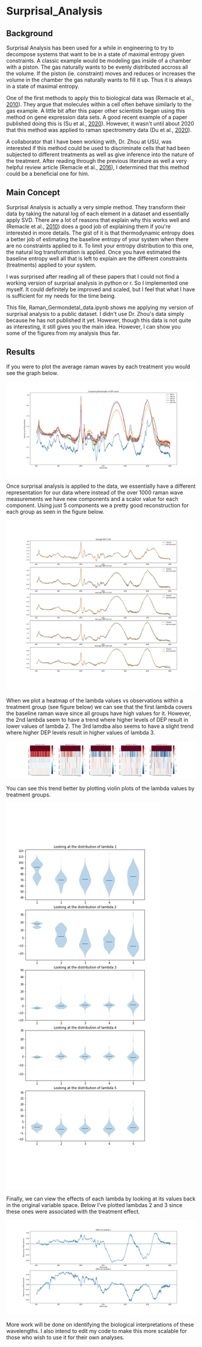 # Surprisal_Analysis

## Background
Surprisal Analysis has been used for a while in engineering to try to decompose systems that want to be in a state of maximal entropy given constraints. A classic example would be modeling gas inside of a chamber with a piston. The gas naturally wants to be evenly distributed accross all the volume. If the piston (ie. constraint) moves and reduces or increases the volume in the chamber the gas naturally wants to fill it up. Thus it is always in a state of maximal entropy.

One of the first methods to apply this to biological data was (Remacle et al., [2010](https://www.pnas.org/content/pnas/107/22/10324.full.pdf)). They argue that molecules within a cell often behave similarly to the gas example. A little bit after this paper other scientists began using this method on gene expression data sets. A good recent example of a paper published doing this is (Su et al., [2020](https://www.ncbi.nlm.nih.gov/pmc/articles/PMC7214418/)). However, it wasn't until about 2020 that this method was applied to raman spectrometry data (Du et al., [2020](https://www.ncbi.nlm.nih.gov/pmc/articles/PMC7518429/)). 

A collaborator that I have been working with, Dr. Zhou at USU, was interested if this method could be used to discriminate cells that had been subjected to different treatments as well as give inference into the nature of the treatment. After reading through the previous literature as well a very helpful review article (Remacle et al., [2016](https://www.mdpi.com/1099-4300/18/12/445/htm)), I determined that this method could be a beneficial one for him. 

## Main Concept
Surprisal Analysis is actually a very simple method. They transform their data by taking the natural log of each element in a dataset and essentially apply SVD. There are a lot of reasons that explain why this works well and (Remacle et al., [2010](https://www.pnas.org/content/pnas/107/22/10324.full.pdf)) does a good job of explaining them if you're interested in more details. The gist of it is that thermodynamic entropy does a better job of estimating the baseline entropy of your system when there are no constraints applied to it. To limit your entropy distribution to this one, the natural log transformation is applied. Once you have estimated the baseline entropy well all that is left to explain are the different constraints (treatments) applied to your system.

I was surprised after reading all of these papers that I could not find a working version of surprisal analysis in python or r. So I implemented one myself. It could definitely be improved and scaled, but I feel that what I have is sufficient for my needs for the time being.

This file, Raman_Germondetal_data.ipynb shows me applying my version of surprisal analysis to a public dataset. I didn't use Dr. Zhou's data simply because he has not published it yet. However, though this data is not quite as interesting, it still gives you the main idea. However, I can show you some of the figures from my analysis thus far. 

## Results
If you were to plot the average raman waves by each treatment you would see the graph below. 

![DEP Levels for Raman Data](https://github.com/tjkerby/Surprisal_Analysis/blob/main/Figures/Comparing_Wavelengths_of_DEP_Levels.jpeg)

Once surprisal analysis is applied to the data, we essentially have a different representation for our data where instead of the over 1000 raman wave measurements we have new components and a scalor value for each component. Using just 5 components we a pretty good reconstruction for each group as seen in the figure below.

![Groups Original vs Reconstructed](https://github.com/tjkerby/Surprisal_Analysis/blob/main/Figures/Groups_original_vs_reconstructed.jpeg)

When we plot a heatmap of the lambda values vs observations within a treatment group (see figure below) we can see that the first lambda covers the baseline raman wave since all groups have high values for it. However, the 2nd lambda seem to have a trend where higher levels of DEP result in lower values of lambda 2. The 3rd lamdba also seems to have a slight trend where higher DEP levels result in higher values of lambda 3. 

![Heatmap of Lambdas vs Obs by Group](https://github.com/tjkerby/Surprisal_Analysis/blob/main/Figures/Heatmap_of_Lambda_by_Obersation_for_each_DEP_Level.jpeg)

You can see this trend better by plotting violin plots of the lambda values by treatment groups.

![Violin plot of lambdas by group](https://github.com/tjkerby/Surprisal_Analysis/blob/main/Figures/Violin_Plot_Distribution_of_Lambda_by_DEP_Level.jpeg)

Finally, we can view the effects of each lambda by looking at its values back in the original variable space. Below I've plotted lambdas 2 and 3 since these ones were associated with the treatment effect.

![Treatment effects of lambdas 2 and 3](https://github.com/tjkerby/Surprisal_Analysis/blob/main/Figures/Effects_of_Lambda_2_and_3.jpeg)

More work will be done on identifying the biological interpretations of these wavelengths. I also intend to edit my code to make this more scalable for those who wish to use it for their own analyses.
